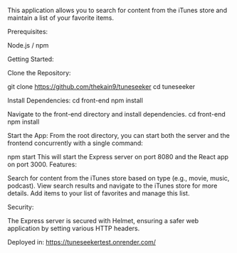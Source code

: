 This application allows you to search for content from the iTunes store and maintain a list of your favorite items.

Prerequisites:

Node.js / npm

Getting Started:

Clone the Repository:

git clone https://github.com/thekain9/tuneseeker
cd tuneseeker

Install Dependencies:
cd front-end
npm install

Navigate to the front-end directory and install dependencies. 
cd front-end
npm install

Start the App:
From the root directory, you can start both the server and the frontend concurrently with a single command:

npm start
This will start the Express server on port 8080 and the React app on port 3000.
Features:

Search for content from the iTunes store based on type (e.g., movie, music, podcast).
View search results and navigate to the iTunes store for more details.
Add items to your list of favorites and manage this list.

Security:

The Express server is secured with Helmet, ensuring a safer web application by setting various HTTP headers.

Deployed in:
https://tuneseekertest.onrender.com/
